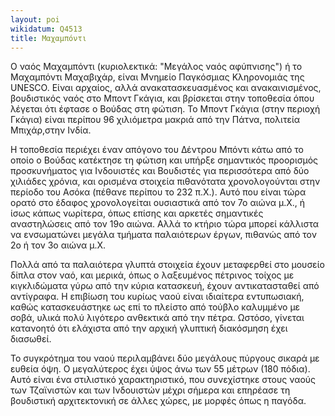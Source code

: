 ```yaml
---
layout: poi
wikidatum: Q4513
title: Μαχαμπόντι
---
```


Ο ναός Μαχαμπόντι (κυριολεκτικά: "Μεγάλος ναός αφύπνισης") ή το Μαχαμπόντι Μαχαβιχάρ, είναι Μνημείο Παγκόσμιας Κληρονομιάς της UNESCO. Είναι αρχαίος, αλλά ανακατασκευασμένος και ανακαινισμένος, βουδιστικός ναός στο Μποντ Γκάγια, και βρίσκεται στην τοποθεσία όπου λέγεται ότι έφτασε ο Βούδας στη φώτιση. Το Μποντ Γκάγια (στην περιοχή Γκάγια) είναι περίπου 96 χιλιόμετρα μακριά από την Πάτνα, πολιτεία Μπιχάρ,στην Ινδία.

Η τοποθεσία περιέχει έναν απόγονο του Δέντρου Μπόντι κάτω από το οποίο ο Βούδας κατέκτησε τη φώτιση και υπήρξε σημαντικός προορισμός προσκυνήματος για Ινδουιστές και Βουδιστές για περισσότερα από δύο χιλιάδες χρόνια, και ορισμένα στοιχεία πιθανότατα χρονολογούνται στην περίοδο του Ασόκα (πέθανε περίπου το 232 π.Χ.). Αυτό που είναι τώρα ορατό στο έδαφος χρονολογείται ουσιαστικά από τον 7ο αιώνα μ.Χ., ή ίσως κάπως νωρίτερα, όπως επίσης και αρκετές σημαντικές αναστηλώσεις από τον 19ο αιώνα. Αλλά το κτήριο τώρα μπορεί κάλλιστα να ενσωματώνει μεγάλα τμήματα παλαιότερων έργων, πιθανώς από τον 2ο ή τον 3ο αιώνα μ.Χ. 

Πολλά από τα παλαιότερα γλυπτά στοιχεία έχουν μεταφερθεί στο μουσείο δίπλα στον ναό, και μερικά, όπως ο λαξευμένος πέτρινος τοίχος με κιγκλιδώματα γύρω από την κύρια κατασκευή, έχουν αντικατασταθεί από αντίγραφα. Η επιβίωση του κυρίως ναού είναι ιδιαίτερα εντυπωσιακή, καθώς κατασκευάστηκε ως επί το πλείστο από τούβλο καλυμμένο με σοβά, υλικά πολύ λιγότερο ανθεκτικά από την πέτρα. Ωστόσο, γίνεται κατανοητό ότι ελάχιστα από την αρχική γλυπτική διακόσμηση έχει διασωθεί. 

Το συγκρότημα του ναού περιλαμβάνει δύο μεγάλους πύργους σικαρά με ευθεία όψη. Ο μεγαλύτερος έχει ύψος άνω των 55 μέτρων (180 πόδια). Αυτό είναι ένα στιλιστικό χαρακτηριστικό, που συνεχίστηκε στους ναούς των Τζαϊνιστών και των Ινδουιστών μέχρι σήμερα και επηρέασε τη βουδιστική αρχιτεκτονική σε άλλες χώρες, με μορφές όπως η παγόδα.